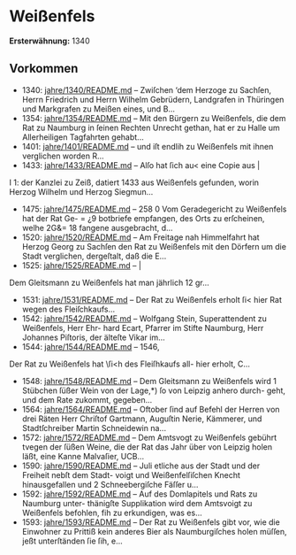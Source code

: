 # Weißenfels

**Ersterwähnung:** 1340

## Vorkommen
- 1340: [jahre/1340/README.md](../jahre/1340/README.md) – Zwiſchen ‘dem Herzoge zu Sachſen, Herrn Friedrich
und Herrn Wilhelm Gebrüdern, Landgrafen in Thüringen
und Markgrafen zu Meißen eines, und B...
- 1354: [jahre/1354/README.md](../jahre/1354/README.md) – Mit den Bürgern zu Weißenfels, die dem Rat zu
Naumburg in ſeinen Rechten Unrecht gethan, hat er zu
Halle um Allerheiligen Tagfahrten gehabt...
- 1401: [jahre/1401/README.md](../jahre/1401/README.md) – und iſt endlih zu Weißenfels mit ihnen verglichen worden
R...
- 1433: [jahre/1433/README.md](../jahre/1433/README.md) – Alſo hat ſich au< eine Copie aus
|


I 1:
der Kanzlei zu Zeiß, datiert 1433 aus Weißenfels gefunden,
worin Herzog Wilhelm und Herzog Siegmun...
- 1475: [jahre/1475/README.md](../jahre/1475/README.md) – 258
0 Vom Geradegericht zu Weißenfels hat der Rat Ge- =
¿9 botbriefe empfangen, des Orts zu erſcheinen, welhe 2G&=
18 fangene ausgebracht, d...
- 1520: [jahre/1520/README.md](../jahre/1520/README.md) – Am Freitage nah Himmelfahrt hat Herzog Georg zu
Sachſen den Rat zu Weißenfels mit den Dörfern um die
Stadt verglichen, dergeſtalt, daß die E...
- 1525: [jahre/1525/README.md](../jahre/1525/README.md) – |

Dem Gleitsmann zu Weißenfels hat man jährlich 12 gr...
- 1531: [jahre/1531/README.md](../jahre/1531/README.md) – Der Rat zu Weißenfels erholt ſi< hier Rat wegen
des Fleiſchkaufs...
- 1542: [jahre/1542/README.md](../jahre/1542/README.md) – Wolfgang Stein, Superattendent zu Weißenfels, Herr Ehr-
hard Ecart, Pfarrer im Stifte Naumburg, Herr Johannes
Piſtoris, der älteſte Vikar im...
- 1544: [jahre/1544/README.md](../jahre/1544/README.md) – 1546,

Der Rat zu Weißenfels hat \ſi<h des Fleiſhkaufs all-
hier erholt, C...
- 1548: [jahre/1548/README.md](../jahre/1548/README.md) – Dem Gleitsmann zu Weißenfels wird 1 Stübchen
ſüßer Wein von der Lage,*) ſo von Leipzig anhero durch-
geht, und dem Rate zukommt, gegeben...
- 1564: [jahre/1564/README.md](../jahre/1564/README.md) – Oftober ſind auf Befehl der Herren von
drei Räten Herr Chriſtof Gartmann, Auguſtin Nerie,
Kämmerer, und Stadtſchreiber Martin Schneidewin na...
- 1572: [jahre/1572/README.md](../jahre/1572/README.md) – Dem Amtsvogt zu Weißenfels gebührt tvegen der
ſüßen Weine, die der Rat das Jahr über von Leipzig
holen läßt, eine Kanne Malvaſier, UCB...
- 1590: [jahre/1590/README.md](../jahre/1590/README.md) – Juli
etliche aus der Stadt und der Freiheit nebſt dem Stadt-
voigt und Weißenfelſiſchen Knecht hinausgefallen und 2
Schneebergiſche Fäſſer u...
- 1592: [jahre/1592/README.md](../jahre/1592/README.md) – Auf des Domlapitels und Rats zu Naumburg unter-
thänigſte Supplikation wird dem Amtsvoigt zu Weißenfels
befohlen, fih zu erkundigen, was es...
- 1593: [jahre/1593/README.md](../jahre/1593/README.md) – Der Rat zu Weißenfels gibt vor, wie die Einwohner
zu Prittiß kein anderes Bier als Naumburgiſches holen
müſſen, jeßt unterſtänden ſie ſih, e...
